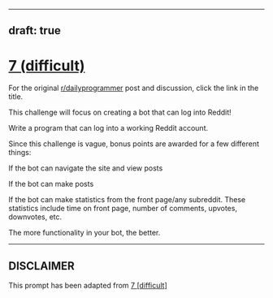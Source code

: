 ---
draft: true
----

# [7 (difficult)](https://www.reddit.com/r/dailyprogrammer/comments/pr4vo/2152012_challenge_7_difficult/)

For the original [r/dailyprogrammer](https://www.reddit.com/r/dailyprogrammer/) post and discussion, click the link in the title.

This challenge will focus on creating a bot that can log into Reddit!

Write a program that can log into a working Reddit account. 

Since this challenge is vague, bonus points are awarded for a few different things:

If the bot can navigate the site and view posts

If the bot can make posts

If the bot can make statistics from the front page/any subreddit. These statistics include time on front page, number of comments, upvotes, downvotes, etc.

The more functionality in your bot, the better.


----
## **DISCLAIMER**
This prompt has been adapted from [7 [difficult]](https://www.reddit.com/r/dailyprogrammer/comments/pr4vo/2152012_challenge_7_difficult/
)
